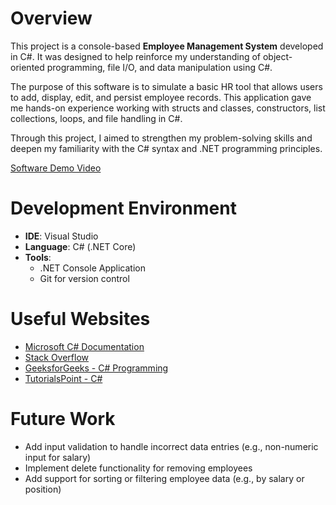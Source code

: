 # Overview

This project is a console-based **Employee Management System** developed in C#. It was designed to help reinforce my understanding of object-oriented programming, file I/O, and data manipulation using C#.

The purpose of this software is to simulate a basic HR tool that allows users to add, display, edit, and persist employee records. This application gave me hands-on experience working with structs and classes, constructors, list collections, loops, and file handling in C#.

Through this project, I aimed to strengthen my problem-solving skills and deepen my familiarity with the C# syntax and .NET programming principles.

[Software Demo Video](https://youtu.be/d5to9catqkQ?si=lbPTU9EmOmwxBbWP)

# Development Environment

- **IDE**: Visual Studio  
- **Language**: C# (.NET Core)
- **Tools**:
  - .NET Console Application
  - Git for version control

# Useful Websites

- [Microsoft C# Documentation](https://learn.microsoft.com/en-us/dotnet/csharp/)
- [Stack Overflow](https://stackoverflow.com/)
- [GeeksforGeeks - C# Programming](https://www.geeksforgeeks.org/csharp-programming-language/)
- [TutorialsPoint - C#](https://www.tutorialspoint.com/csharp/index.htm)

# Future Work

- Add input validation to handle incorrect data entries (e.g., non-numeric input for salary)
- Implement delete functionality for removing employees
- Add support for sorting or filtering employee data (e.g., by salary or position)
